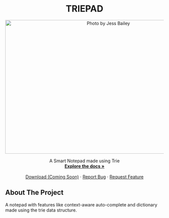 <p align="center">
    <h1 align="center">TRIEPAD</h1>
    </p>
    <p align="center">
  <a href="https://github.com/iamyajat/TRIEPAD">
    <img src="https://images.unsplash.com/photo-1518384401463-d3876163c195?ixlib=rb-1.2.1&q=80&fm=jpg&crop=entropy&cs=tinysrgb&dl=jess-bailey-ycTvvg1mPU4-unsplash.jpg" alt="Photo by Jess Bailey" width="640" height="426">
    
  </a>
 


  <p align="center">
    A Smart Notepad made using Trie
    <br />
    <a href="https://github.com/iamyajat/TRIEPAD/blob/master/README.md"><strong>Explore the docs »</strong></a>
    <br />
    <br />
    <a href="https://github.com/iamyajat/TRIEPAD">Download (Coming Soon)</a>
    ·
    <a href="https://github.com/iamyajat/TRIEPAD/issues">Report Bug</a>
    ·
    <a href="https://github.com/iamyajat/TRIEPAD/issues">Request Feature</a>
  </p>
</p>



<!-- ABOUT THE PROJECT -->
## About The Project

A notepad with features like context-aware auto-complete and dictionary made using the trie data structure.


